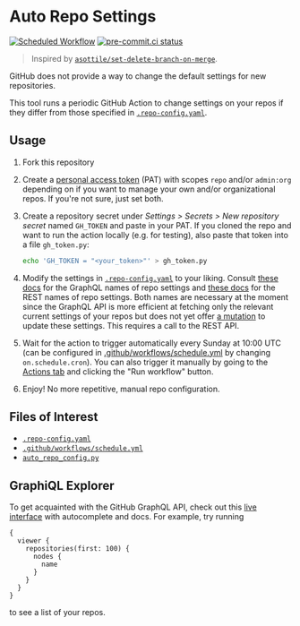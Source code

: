 # Auto Repo Settings

[![Scheduled Workflow](https://github.com/janosh/auto-repo-config/actions/workflows/run.yml/badge.svg)](https://github.com/janosh/auto-repo-config/actions/workflows/run.yml)
[![pre-commit.ci status](https://results.pre-commit.ci/badge/github/janosh/auto-repo-config/main.svg)](https://results.pre-commit.ci/latest/github/janosh/auto-repo-config/main)

> Inspired by [`asottile/set-delete-branch-on-merge`](https://github.com/asottile/set-delete-branch-on-merge).

GitHub does not provide a way to change the default settings for new repositories.

This tool runs a periodic GitHub Action to change settings on your repos if they differ from those specified in [`.repo-config.yaml`](.repo-config.yaml).

## Usage

1. Fork this repository
2. Create a [personal access token](https://github.com/settings/tokens/new) (PAT) with scopes `repo` and/or `admin:org` depending on if you want to manage your own and/or organizational repos. If you're not sure, just set both.
3. Create a repository secret under *Settings > Secrets > New repository secret* named `GH_TOKEN` and paste in your PAT. If you cloned the repo and want to run the action locally (e.g. for testing), also paste that token into a file `gh_token.py`:

    ```sh
    echo 'GH_TOKEN = "<your_token>"' > gh_token.py
    ```

4. Modify the settings in [`.repo-config.yaml`](.repo-config.yaml) to your liking. Consult [these docs](https://docs.github.com/graphql/reference/objects#repository) for the GraphQL names of repo settings and [these docs](https://docs.github.com/rest/reference/repos#update-a-repository) for the REST names of repo settings. Both names are necessary at the moment since the GraphQL API is more efficient at fetching only the relevant current settings of your repos but does not yet offer [a mutation](https://docs.github.com/graphql/reference/mutations) to update these settings. This requires a call to the REST API.
5. Wait for the action to trigger automatically every Sunday at 10:00 UTC (can be configured in [.github/workflows/schedule.yml](.github/workflows/schedule.yml) by changing `on.schedule.cron`). You can also trigger it manually by going to the [Actions tab](https://github.com/janosh/auto-repo-config/actions/workflows/schedule.yml) and clicking the "Run workflow" button.
6. Enjoy! No more repetitive, manual repo configuration.

## Files of Interest

- [`.repo-config.yaml`](.repo-config.yaml)
- [`.github/workflows/schedule.yml`](.github/workflows/schedule.yml)
- [`auto_repo_config.py`](auto_repo_config.py)

## GraphiQL Explorer

To get acquainted with the GitHub GraphQL API, check out this [live interface](https://docs.github.com/graphql/overview/explorer) with autocomplete and docs. For example, try running

```gql
{
  viewer {
    repositories(first: 100) {
      nodes {
        name
      }
    }
  }
}
```

to see a list of your repos.
